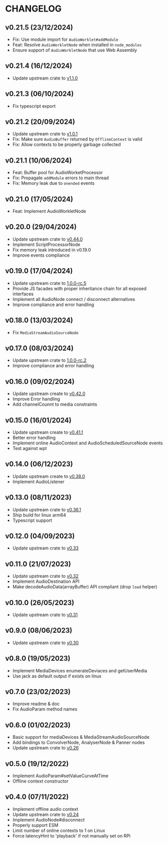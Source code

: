 # CHANGELOG

## v0.21.5 (23/12/2024)

- Fix: Use module import for `AudioWorklet#addModule`
- Feat: Resolve `AudioWorkletNode` when installed in `node_modules`
- Ensure support of `AudioWorkletNode` that use Web Assembly

## v0.21.4 (16/12/2024)

- Update upstream crate to [v1.1.0](https://github.com/orottier/web-audio-api-rs/blob/main/CHANGELOG.md#version-110-2024-12-11)

## v0.21.3 (06/10/2024)

- Fix typescript export

## v0.21.2 (20/09/2024)

- Update upstream crate to [v1.0.1](https://github.com/orottier/web-audio-api-rs/blob/main/CHANGELOG.md#version-101-2024-09-18)
- Fix: Make sure `AudioBuffer` returned by `OfflineContext` is valid
- Fix: Allow contexts to be properly garbage collected

## v0.21.1 (10/06/2024)

- Feat: Buffer pool for AudioWorketProcessor
- Fix: Propagate `addModule` errors to main thread
- Fix: Memory leak due to `onended` events

## v0.21.0 (17/05/2024)

- Feat: Implement AudioWorkletNode

## v0.20.0 (29/04/2024)

- Update upstream crate to [v0.44.0](https://github.com/orottier/web-audio-api-rs/blob/main/CHANGELOG.md#version-0440-2024-04-22)
- Implement ScriptProcessorNode
- Fix memory leak introduced in v0.19.0
- Improve events compliance

## v0.19.0 (17/04/2024)

- Update upstream crate to [1.0.0-rc.5](https://github.com/orottier/web-audio-api-rs/blob/main/CHANGELOG.md#version-0430--100-rc5-2024-04-15)
- Provide JS facades with proper inheritance chain for all exposed interfaces
- Implement all AudioNode connect / disconnect alternatives
- Improve compliance and error handling

## v0.18.0 (13/03/2024)

- Fix `MediaStreamAudioSourceNode`

## v0.17.0 (08/03/2024)

- Update upstream crate to [1.0.0-rc.2](https://github.com/orottier/web-audio-api-rs/blob/main/CHANGELOG.md#version-100-rc2-2024-03-07)
- Improve compliance and error handling

## v0.16.0 (09/02/2024)

- Update upstream create to [v0.42.0](https://github.com/orottier/web-audio-api-rs/blob/main/CHANGELOG.md#version-0420-2024-02-05)
- Improve Error handling
- Add channelCounnt to media constraints

## v0.15.0 (16/01/2024)

- Update upstream create to [v0.41.1](https://github.com/orottier/web-audio-api-rs/blob/main/CHANGELOG.md#version-0411-2024-01-11)
- Better error handling
- Implement online AudioContext and AudioScheduledSourceNode events
- Test against wpt

## v0.14.0 (06/12/2023)

- Update upstream create to [v0.38.0](https://github.com/orottier/web-audio-api-rs/blob/main/CHANGELOG.md#version-0380-2023-12-03)
- Implement AudioListener

## v0.13.0 (08/11/2023)

- Update upstream crate to [v0.36.1](https://github.com/orottier/web-audio-api-rs/blob/main/CHANGELOG.md#version-0361-2023-11-08)
- Ship build for linux arm64
- Typescript support

## v0.12.0 (04/09/2023)

- Update upstream crate to [v0.33](https://github.com/orottier/web-audio-api-rs/blob/main/CHANGELOG.md#version-0330-2023-07-27)

## v0.11.0 (21/07/2023)

- Update upstream crate to [v0.32](https://github.com/orottier/web-audio-api-rs/blob/main/CHANGELOG.md#version-0320-2023-07-16)
- Implement AudioDestination API
- Make decodeAudioData(arrayBuffer) API compliant (drop `load` helper)

## v0.10.0 (26/05/2023)

- Update upstream crate to [v0.31](https://github.com/orottier/web-audio-api-rs/blob/main/CHANGELOG.md#version-0310-2023-06-25)

## v0.9.0 (08/06/2023)

- Update upstream crate to [v0.30](https://github.com/orottier/web-audio-api-rs/blob/main/CHANGELOG.md#version-0300-2023-06-07)

## v0.8.0 (19/05/2023)

- Implement MediaDevices enumerateDeviaces and getUserMedia
- Use jack as default output if exists on linux

## v0.7.0 (23/02/2023)

- Improve readme & doc
- Fix AudioParam method names

## v0.6.0 (01/02/2023)

- Basic support for mediaDevices & MediaStreamAudioSourceNode
- Add bindings to ConvolverNode, AnalyserNode & Panner nodes
- Update upstream crate to [v0.26](https://github.com/orottier/web-audio-api-rs/blob/main/CHANGELOG.md#version-0250-2022-11-06)

## v0.5.0 (19/12/2022)

- Implement AudioParam#setValueCurveAtTime
- Offline context constructor

## v0.4.0 (07/11/2022)

- Implement offline audio context
- Update upstream crate to [v0.24](https://github.com/orottier/web-audio-api-rs/blob/main/CHANGELOG.md#version-0240-2022-09-10)
- Implement AudioNode#disconnect
- Properly support ESM
- Limit number of online contexts to 1 on Linux
- Force latencyHint to 'playback' if not manually set on RPi
